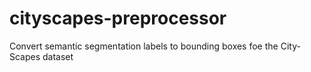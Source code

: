 # cityscapes-preprocessor
Convert semantic segmentation labels to bounding boxes foe the City-Scapes dataset
